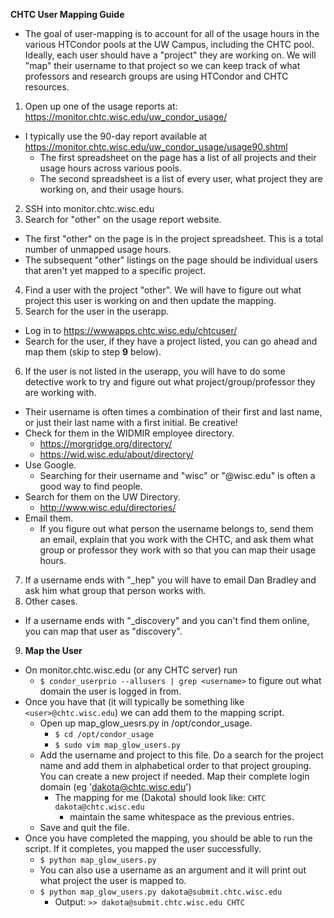 **CHTC User Mapping Guide**

  * The goal of user-mapping is to account for all of the usage hours in the
  various HTCondor pools at the UW Campus, including the CHTC pool. Ideally,
  each user should have a "project" they are working on. We
  will "map" their username to that project so we can keep track of what
  professors and research groups are using HTCondor and CHTC
  resources.

1. Open up one of the usage reports at: https://monitor.chtc.wisc.edu/uw_condor_usage/
  * I typically use the 90-day report available at https://monitor.chtc.wisc.edu/uw_condor_usage/usage90.shtml
    * The first spreadsheet on the page has a list of all projects and their
    usage hours across various pools.
    * The second spreadsheet is a list of every user, what project they are
    working on, and their usage hours.
2. SSH into monitor.chtc.wisc.edu
3. Search for "other" on the usage report website.
  * The first "other" on the page is in the project spreadsheet. This is a total
  number of unmapped usage hours.
  * The subsequent "other" listings on the page should be individual users that
  aren't yet mapped to a specific project.
4. Find a user with the project "other". We will have to figure out what project
this user is working on and then update the mapping.
5. Search for the user in the userapp.
  * Log in to https://wwwapps.chtc.wisc.edu/chtcuser/
  * Search for the user, if they have a project listed, you can go ahead and map
  them (skip to step **9** below).
6. If the user is not listed in the userapp, you will have to do some detective
work to try and figure out what project/group/professor they are working with.
  * Their username is often times a combination of their first and last name, or
   just their last name with a first initial. Be creative!
  * Check for them in the WIDMIR employee directory.
    * https://morgridge.org/directory/
    * https://wid.wisc.edu/about/directory/
  * Use Google.
    * Searching for their username and "wisc" or "@wisc.edu" is often a good way
    to find people.
  * Search for them on the UW Directory.
    * http://www.wisc.edu/directories/
  * Email them.
    * If you figure out what person the username belongs to, send them an email,
    explain that you work with the CHTC, and ask them what group or professor
    they work with so that you can map their usage hours.
7. If a username ends with "\_hep" you will have to email Dan Bradley and ask
him what group that person works with.
8. Other cases.
  * If a username ends with "\_discovery" and you can't find them online, you
  can map that user as "discovery".
9. **Map the User**

  * On monitor.chtc.wisc.edu (or any CHTC server) run
    * `$ condor_userprio --allusers | grep <username>` to figure out what domain
    the user is logged in from.
  * Once you have that (it will typically be something like `<user>@chtc.wisc.edu`)
  we can add them to the mapping script.
    * Open up map_glow_uesrs.py in /opt/condor_usage.
      * `$ cd /opt/condor_usage`
      * `$ sudo vim map_glow_users.py`
    * Add the username and project to this file. Do a search for the project name
    and add them in alphabetical order to that project grouping. You can create a
    new project if needed. Map their complete login domain (eg 'dakota@chtc.wisc.edu')
      * The mapping for me (Dakota) should look like: `CHTC       dakota@chtc.wisc.edu`
        * maintain the same whitespace as the previous entries.
    * Save and quit the file.
  * Once you have completed the mapping, you should be able to run the script.
  If it completes, you mapped the user successfully.
    * `$ python map_glow_users.py`
    * You can also use a username as an argument and it will print out what project
    the user is mapped to.
    * `$ python map_glow_users.py dakota@submit.chtc.wisc.edu`
      * Output: `>> dakota@submit.chtc.wisc.edu CHTC`
